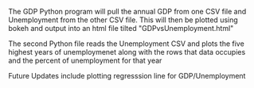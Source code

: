 The GDP Python program will pull the annual GDP from one CSV file and Unemployment from the other CSV file. This will then be plotted using bokeh and output into an html file tilted "GDPvsUnemployment.html"

The second Python file reads the Unemployment CSV and plots the five highest years of unemploymenet along with the rows that data occupies and the percent of unemployment for that year


Future Updates include plotting regresssion line for GDP/Unemployment